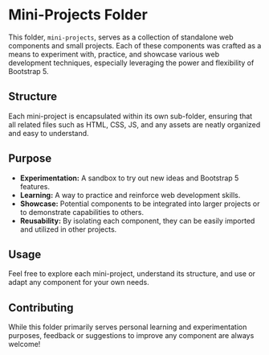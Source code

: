 # Mini-Projects Folder

This folder, `mini-projects`, serves as a collection of standalone web components and small projects. Each of these components was crafted as a means to experiment with, practice, and showcase various web development techniques, especially leveraging the power and flexibility of Bootstrap 5.

## Structure

Each mini-project is encapsulated within its own sub-folder, ensuring that all related files such as HTML, CSS, JS, and any assets are neatly organized and easy to understand.

## Purpose

- **Experimentation:** A sandbox to try out new ideas and Bootstrap 5 features.
- **Learning:** A way to practice and reinforce web development skills.
- **Showcase:** Potential components to be integrated into larger projects or to demonstrate capabilities to others.
- **Reusability:** By isolating each component, they can be easily imported and utilized in other projects.

## Usage

Feel free to explore each mini-project, understand its structure, and use or adapt any component for your own needs.

## Contributing

While this folder primarily serves personal learning and experimentation purposes, feedback or suggestions to improve any component are always welcome!
